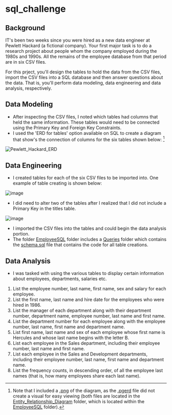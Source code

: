 # sql_challenge

## Background

IT's been two weeks since you were hired as a new data engineer at Pewlett Hackard (a fictional company). Your first major task is to do a research project about 
people whom the company employed during the 1980s and 1990s. All the remains of the employee database from that period are in six CSV files. 

For this prject, you'll design the tables to hold the data from the CSV files, import the CSV files into a SQL database and then answer questions about the data. That is, 
you'll perform data modeling, data engineering and data analysis, respectively. 

## Data Modeling
* After inspecting the CSV files, I noted which tables had columns that held the same information. These tables would need to be connected using the Primary Key and Foreign Key
Constraints. 
* I used the 'ERD for tables' option available on SQL to create a diagram that show's the connection of columns for the six tables shown below: [^1]

![Pewlett_Hackard_ERD](https://user-images.githubusercontent.com/115905663/221370266-cdb4dade-b02a-4d4e-a9a0-a2de0258eb47.png)

[^1]: Note that I included a [.png](https://github.com/marthagriggs9/sql_challenge/blob/main/EmployeeSQL/Entity_Relationship_Diagram/Pewlett_Hackard_ERD.png) of the diagram, as the [.pgerd](https://github.com/marthagriggs9/sql_challenge/blob/main/EmployeeSQL/Entity_Relationship_Diagram/Pewlett_Hackard_ERD.pgerd) file did not create a visual for easy viewing (both files are located in the [Entity_Relationship_Diagram](https://github.com/marthagriggs9/sql_challenge/tree/main/EmployeeSQL/Entity_Relationship_Diagram) folder, which is located within the [EmployeeSQL](https://github.com/marthagriggs9/sql_challenge/tree/main/EmployeeSQL) folder).


## Data Engineering
* I created tables for each of the six CSV files to be imported into. One example of table creating is shown below:

![image](https://user-images.githubusercontent.com/115905663/221371043-e1c2185f-e830-4639-aefc-d419059cf82f.png)

* I did need to alter two of the tables after I realized that I did not include a Primary Key in the titles table. 

![image](https://user-images.githubusercontent.com/115905663/221371105-3a0419ab-145c-4eb8-af2e-cdb70ba5841f.png)

* I imported the CSV files into the tables and could begin the data analysis portion. 
* The folder [EmployeeSQL](https://github.com/marthagriggs9/sql_challenge/tree/main/EmployeeSQL) folder includes a [Queries](https://github.com/marthagriggs9/sql_challenge/tree/main/EmployeeSQL/Queries) folder which contains the [schema.sql](https://github.com/marthagriggs9/sql_challenge/blob/main/EmployeeSQL/Queries/schema.sql) file that contains the code for all table creations. 

## Data Analysis
* I was tasked with using the various tables to display certain information about employees, departments, salaries etc. 

1. List the employee number, last name, first name, sex and salary for each employee. 
2. List the first name, last name and hire date for the employees who were hired in 1986. 
3. List the manager of each department along with their department number, department name, employee number, last name and first name.
4. List the department number for each employee along with the employee number, last name, first name and department name. 
5. List first name, last name and sex of each employee whose first name is Hercules and whose last name begins with the letter B. 
6. List each employee in the Sales department, including their employee number, last name and first name. 
7. List each employee in the Sales and Development departments, including their employee number, last name, first name and department name. 
8. List the frequency counts, in descending order, of all the employee last names (that is, how many employees share each last name). 
